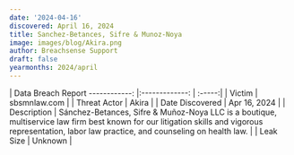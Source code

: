 ```yaml
---
date: '2024-04-16'
discovered: April 16, 2024
title: Sanchez-Betances, Sifre & Munoz-Noya
image: images/blog/Akira.png
author: Breachsense Support
draft: false
yearmonths: 2024/april
---
```



| Data Breach Report
------------:     |:-------------:    | :-----:|
| Victim      | sbsmnlaw.com      | 
| Threat Actor      | Akira      | 
| Date Discovered      | Apr 16, 2024      | 
| Description      | Sánchez-Betances, Sifre & Muñoz-Noya LLC is a boutique, multiservice law firm best known for our litigation skills and vigorous representation, labor law practice, and counseling on health law.      | 
| Leak Size      | Unknown      | 

